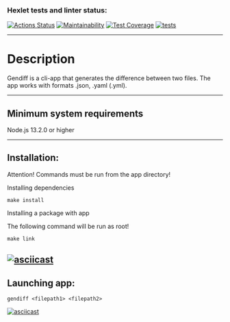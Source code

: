 ### Hexlet tests and linter status:

[![Actions Status](https://github.com/ToxicNN/frontend-project-46/workflows/hexlet-check/badge.svg)](https://github.com/ToxicNN/frontend-project-46/actions)
[![Maintainability](https://api.codeclimate.com/v1/badges/80f69bf1086b2e740acc/maintainability)](https://codeclimate.com/github/ToxicNN/frontend-project-46/maintainability)
[![Test Coverage](https://api.codeclimate.com/v1/badges/80f69bf1086b2e740acc/test_coverage)](https://codeclimate.com/github/ToxicNN/frontend-project-46/test_coverage)
[![tests](https://github.com/ToxicNN/frontend-project-46/actions/workflows/gendiff.yml/badge.svg)](https://github.com/ToxicNN/frontend-project-46/actions/workflows/gendiff.yml)

---

# Description

Gendiff is a cli-app that generates the difference between two files.
The app works with formats .json, .yaml (.yml).

---

## Minimum system requirements

Node.js 13.2.0 or higher

---

## Installation:

Attention! Commands must be run from the app directory!

Installing dependencies

```
make install
```

Installing a package with app

The following command will be run as root!

```
make link
```
[![asciicast](https://asciinema.org/a/5LPzQEuaOwwRPk0zyNp4FpiUy.svg)](https://asciinema.org/a/5LPzQEuaOwwRPk0zyNp4FpiUy)
---

## Launching app:

```
gendiff <filepath1> <filepath2>
```

[![asciicast](https://asciinema.org/a/CA2isfWbkQT5HMQ9uUQRfnCj2.svg)](https://asciinema.org/a/CA2isfWbkQT5HMQ9uUQRfnCj2)